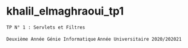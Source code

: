# khalil_elmaghraoui_tp1

 ``` TP N° 1 : Servlets et Filtres ```

``` Deuxième Année Génie Informatique ```
```Année Universitaire 2020/202021 ```
